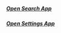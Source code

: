 ##### [Open Search App](intent://com.google.android.googlequicksearchbox/#Intent;scheme=android-app;end)
##### [Open Settings App](intent://com.android.settings/#Intent;scheme=android-app;end)

